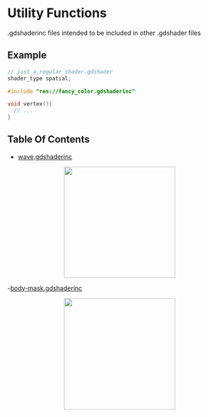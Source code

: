 # Utility Functions
.gdshaderinc files intended to be included in other .gdshader files

## Example 

```c
// just_a_regular_shader.gdshader
shader_type spatial;

#include "res://fancy_color.gdshaderinc"

void vertex(){
  // ...
}

```
## Table Of Contents
- [wave.gdshaderinc](wave.gdshaderinc)
<div style="text-align: center;">
  <img src="https://github.com/wokidoo/Handy_Godot_Shaders/assets/77600208/64531e7e-c3e8-4d9f-aeeb-3c26cce10003" width="250" />
</div>

-[body-mask.gdshaderinc](body-mask.gdshaderinc)
<div style="text-align: center;">
  <img src="https://github.com/wokidoo/Handy_Godot_Shaders/assets/77600208/d38cb121-c3ea-442d-a073-4faed7ad6c29" width="250" />
</div>

